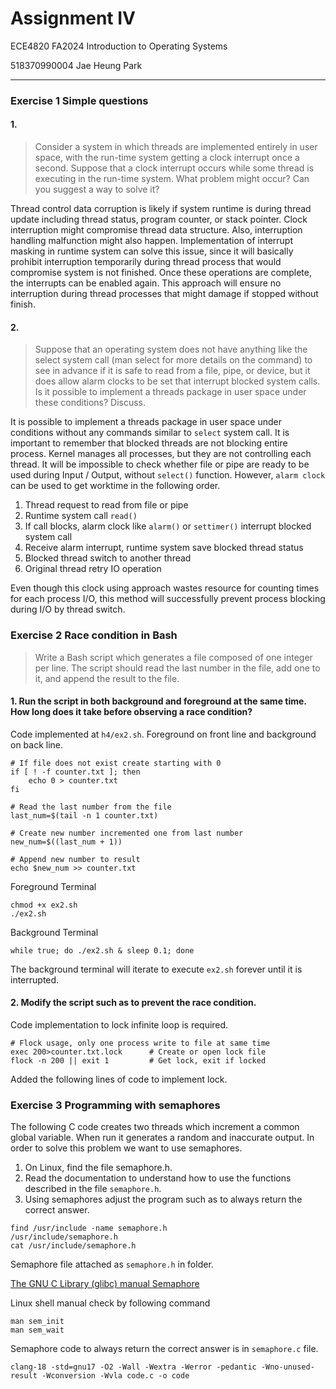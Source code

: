 ﻿# Assignment IV

ECE4820 FA2024 Introduction to Operating Systems

518370990004 Jae Heung Park

---

### Exercise 1 Simple questions

#### 1.

> Consider a system in which threads are implemented entirely in user space, with the run-time
> system getting a clock interrupt once a second. Suppose that a clock interrupt occurs while some
> thread is executing in the run-time system. What problem might occur? Can you suggest a way
> to solve it?

Thread control data corruption is likely if system runtime is during thread update including thread status,
program counter, or stack pointer. Clock interruption might compromise thread data structure.
Also, interruption handling malfunction might also happen. Implementation of interrupt masking in
runtime system can solve this issue, since it will basically prohibit interruption temporarily
during thread process that would compromise system is not finished.
Once these operations are complete, the interrupts can be enabled again.
This approach will ensure no interruption during thread processes that might damage if stopped without finish.

#### 2.

> Suppose that an operating system does not have anything like the select system call (man select
> for more details on the command) to see in advance if it is safe to read from a file, pipe, or
> device, but it does allow alarm clocks to be set that interrupt blocked system calls. Is it possible
> to implement a threads package in user space under these conditions? Discuss.

It is possible to implement a threads package in user space under conditions without any commands
similar to `select` system call. It is important to remember that blocked threads are not blocking entire process.
Kernel manages all processes, but they are not controlling each thread.
It will be impossible to check whether file or pipe are ready to be used during Input / Output, without `select()` function.
However, `alarm clock` can be used to get worktime in the following order.

1. Thread request to read from file or pipe
2. Runtime system call `read()`
3. If call blocks, alarm clock like `alarm()` or `settimer()` interrupt blocked system call
4. Receive alarm interrupt, runtime system save blocked thread status
5. Blocked thread switch to another thread
6. Original thread retry IO operation

Even though this clock using approach wastes resource for counting times for each process I/O,
this method will successfully prevent process blocking during I/O by thread switch.

### Exercise 2 Race condition in Bash

> Write a Bash script which generates a file composed of one integer per line. The script should read the
> last number in the file, add one to it, and append the result to the file.

#### 1. Run the script in both background and foreground at the same time. How long does it take before observing a race condition?

Code implemented at `h4/ex2.sh`. Foreground on front line and background on back line.

```shell
# If file does not exist create starting with 0
if [ ! -f counter.txt ]; then
    echo 0 > counter.txt
fi

# Read the last number from the file
last_num=$(tail -n 1 counter.txt)

# Create new number incremented one from last number
new_num=$((last_num + 1))

# Append new number to result
echo $new_num >> counter.txt
```

Foreground Terminal

```shell
chmod +x ex2.sh
./ex2.sh
```

Background Terminal

```shell
while true; do ./ex2.sh & sleep 0.1; done
```

The background terminal will iterate to execute `ex2.sh` forever until it is interrupted.

#### 2. Modify the script such as to prevent the race condition.

Code implementation to lock infinite loop is required.

```shell
# Flock usage, only one process write to file at same time
exec 200>counter.txt.lock      # Create or open lock file
flock -n 200 || exit 1         # Get lock, exit if locked
```

Added the following lines of code to implement lock.

### Exercise 3 Programming with semaphores

The following C code creates two threads which increment a common global variable. When run it
generates a random and inaccurate output. In order to solve this problem we want to use semaphores.

1. On Linux, find the file semaphore.h.
2. Read the documentation to understand how to use the functions described in the file `semaphore.h`.
3. Using semaphores adjust the program such as to always return the correct answer.

```shell
find /usr/include -name semaphore.h
/usr/include/semaphore.h
cat /usr/include/semaphore.h
```

Semaphore file attached as `semaphore.h` in folder.

[The GNU C Library (glibc) manual Semaphore](https://sourceware.org/glibc/manual/2.40/html_mono/libc.html#Semaphores)

Linux shell manual check by following command

```shell
man sem_init
man sem_wait
```

Semaphore code to always return the correct answer is in `semaphore.c` file.

```shell
clang-18 -std=gnu17 -O2 -Wall -Wextra -Werror -pedantic -Wno-unused-result -Wconversion -Wvla code.c -o code
```
